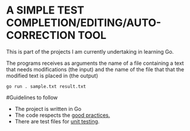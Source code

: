 A SIMPLE TEST COMPLETION/EDITING/AUTO-CORRECTION TOOL 
=============

This is part of the projects I am currently undertaking in learning Go.

The programs receives as arguments the name of a file containing a text that needs modifications (the input) and the name of the file that that the modified text is placed in (the output)

`go run . sample.txt result.txt`

#Guidelines to follow

- The project is written in Go
- The code respects the [good practices.](https://learn.zone01kisumu.ke/git/root/public/src/branch/master/subjects/good-practices/README.md)
- There are test files for [unit testing](https://go.dev/doc/tutorial/add-a-test).